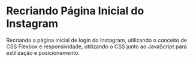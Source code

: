 # Recriando Página Inicial do Instagram
Recriando a página inicial de login do Instagram, utilizando o conceito de CSS Flexbox e responsividade, utilizando o CSS junto ao JavaScript para estilização e posicionamento.
